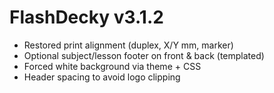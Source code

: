 # FlashDecky v3.1.2
- Restored print alignment (duplex, X/Y mm, marker)
- Optional subject/lesson footer on front & back (templated)
- Forced white background via theme + CSS
- Header spacing to avoid logo clipping
